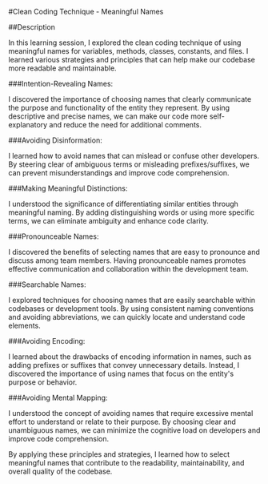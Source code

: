 #Clean Coding Technique - Meaningful Names

##Description

In this learning session, I explored the clean coding technique of using meaningful names for variables, methods, classes, constants, and files. I learned various strategies and principles that can help make our codebase more readable and maintainable.

###Intention-Revealing Names: 

I discovered the importance of choosing names that clearly communicate the purpose and functionality of the entity they represent. By using descriptive and precise names, we can make our code more self-explanatory and reduce the need for additional comments.

###Avoiding Disinformation: 

I learned how to avoid names that can mislead or confuse other developers. By steering clear of ambiguous terms or misleading prefixes/suffixes, we can prevent misunderstandings and improve code comprehension.

###Making Meaningful Distinctions: 

I understood the significance of differentiating similar entities through meaningful naming. By adding distinguishing words or using more specific terms, we can eliminate ambiguity and enhance code clarity.

###Pronounceable Names: 

I discovered the benefits of selecting names that are easy to pronounce and discuss among team members. Having pronounceable names promotes effective communication and collaboration within the development team.

###Searchable Names: 

I explored techniques for choosing names that are easily searchable within codebases or development tools. By using consistent naming conventions and avoiding abbreviations, we can quickly locate and understand code elements.

###Avoiding Encoding: 

I learned about the drawbacks of encoding information in names, such as adding prefixes or suffixes that convey unnecessary details. Instead, I discovered the importance of using names that focus on the entity's purpose or behavior.

###Avoiding Mental Mapping: 

I understood the concept of avoiding names that require excessive mental effort to understand or relate to their purpose. By choosing clear and unambiguous names, we can minimize the cognitive load on developers and improve code comprehension.

By applying these principles and strategies, I learned how to select meaningful names that contribute to the readability, maintainability, and overall quality of the codebase.
